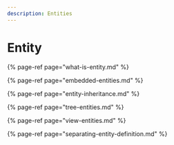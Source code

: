 ```yaml
---
description: Entities
---
```


# Entity

{% page-ref page="what-is-entity.md" %}

{% page-ref page="embedded-entities.md" %}

{% page-ref page="entity-inheritance.md" %}

{% page-ref page="tree-entities.md" %}

{% page-ref page="view-entities.md" %}

{% page-ref page="separating-entity-definition.md" %}





##  <a id="what-is-entity"></a>

